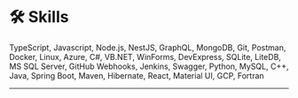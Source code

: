 # 🛠️ Skills

TypeScript, Javascript, Node.js, NestJS, GraphQL, MongoDB, Git, Postman, Docker, Linux, Azure, C#, VB.NET, WinForms, DevExpress, SQLite, LiteDB, MS SQL Server, GitHub Webhooks, Jenkins, Swagger, Python, MySQL, C++, Java, Spring Boot, Maven, Hibernate, React, Material UI, GCP, Fortran

---
